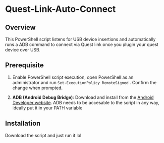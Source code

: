 # Quest-Link-Auto-Connect

## Overview

This PowerShell script listens for USB device insertions and automatically runs a ADB command to connect via Quest link once you plugin your quest device over USB.

## Prerequisite
1. Enable PowerShell script execution, open PowerShell as an administrator and run ```Set-ExecutionPolicy RemoteSigned``` . Confirm the change when prompted.

2. **ADB (Android Debug Bridge)**: Download and install from the [Android Developer website](https://developer.android.com/studio/releases/platform-tools).
ADB needs to be accesable to the script in any way, ideally put it in your PATH variable

## Installation
Download the script and just run it lol

